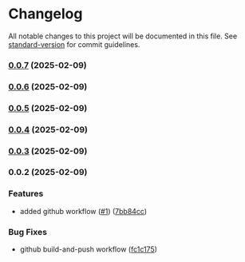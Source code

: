 # Changelog

All notable changes to this project will be documented in this file. See [standard-version](https://github.com/conventional-changelog/standard-version) for commit guidelines.

### [0.0.7](https://github.com/MapColonies/geocoding-mock-services/compare/v0.0.6...v0.0.7) (2025-02-09)

### [0.0.6](https://github.com/MapColonies/geocoding-mock-services/compare/v0.0.5...v0.0.6) (2025-02-09)

### [0.0.5](https://github.com/MapColonies/geocoding-mock-services/compare/v0.0.4...v0.0.5) (2025-02-09)

### [0.0.4](https://github.com/MapColonies/geocoding-mock-services/compare/v0.0.3...v0.0.4) (2025-02-09)

### [0.0.3](https://github.com/MapColonies/geocoding-mock-services/compare/v0.0.2...v0.0.3) (2025-02-09)

### 0.0.2 (2025-02-09)


### Features

* added github workflow ([#1](https://github.com/MapColonies/geocoding-mock-services/issues/1)) ([7bb84cc](https://github.com/MapColonies/geocoding-mock-services/commit/7bb84ccf0665a091ee5e2cf751c14942343eb8c7))


### Bug Fixes

* github build-and-push workflow ([fc1c175](https://github.com/MapColonies/geocoding-mock-services/commit/fc1c175f77ef5ae52e2b202d4d191e8924da669f))
